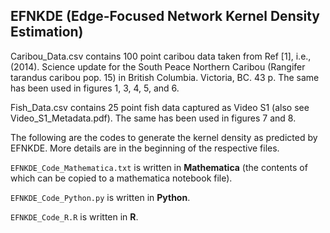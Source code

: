## EFNKDE (Edge-Focused Network Kernel Density Estimation)

Caribou_Data.csv contains 100 point caribou data taken from Ref [1], i.e., (2014). Science update for the South Peace Northern Caribou (Rangifer tarandus caribou pop. 15) in British Columbia. Victoria, BC. 43 p. The same has been used in figures 1, 3, 4, 5, and 6.

Fish_Data.csv contains 25 point fish data captured as Video S1 (also see Video_S1_Metadata.pdf). The same has been used in figures 7 and 8.

The following are the codes  to generate the kernel density as predicted by EFNKDE. More details are in the beginning of the respective files.

`EFNKDE_Code_Mathematica.txt` is written in **Mathematica** (the contents of which can be copied to a mathematica notebook file).

`EFNKDE_Code_Python.py` is written in **Python**.

`EFNKDE_Code_R.R` is written in **R**.

